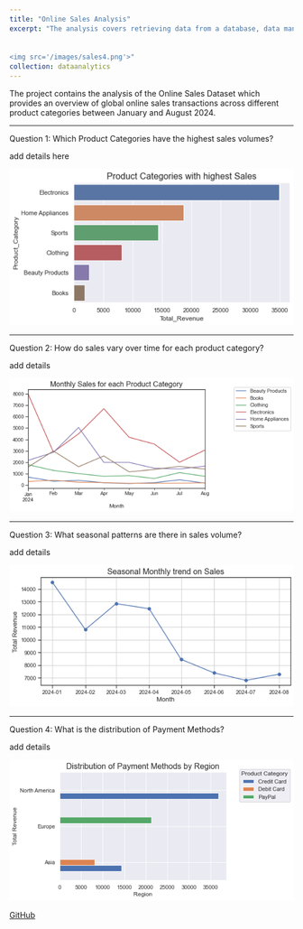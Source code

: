 ```yaml
---
title: "Online Sales Analysis"
excerpt: "The analysis covers retrieving data from a database, data manipulation, visualizations and answering the business questions.<br/>


<img src='/images/sales4.png'>"
collection: dataanalytics
---
```


The project contains the analysis of the Online Sales Dataset which provides an overview of global online sales transactions across different product categories between January and August 2024.
<br/>





---
Question 1: Which Product Categories have the highest sales volumes?

add details here



<img src='/images/sales1.png'>


---
Question 2: How do sales vary over time for each product category?

add details



<img src='/images/sales3.png'>


---
Question 3: What seasonal patterns are there in sales volume?

add details



<img src='/images/sales5.png'>

---
Question 4: What is the distribution of Payment Methods?

add details



<img src='/images/sales6.png'>






[GitHub](https://github.com)

